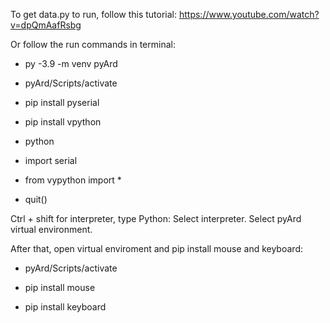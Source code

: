 To get data.py to run, follow this tutorial:
https://www.youtube.com/watch?v=dpQmAafRsbg

Or follow the run commands in terminal:

- py -3.9 -m venv pyArd

- pyArd/Scripts/activate

- pip install pyserial

- pip install vpython

- python 

- import serial

- from vypython import *

- quit()



Ctrl + shift for interpreter, type Python: Select interpreter. Select pyArd virtual environment.


After that, open virtual enviroment and pip install mouse and keyboard:

- pyArd/Scripts/activate   

- pip install mouse

- pip install keyboard
